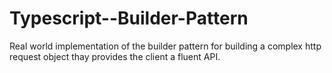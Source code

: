 # Typescript--Builder-Pattern
Real world implementation of the builder pattern for building a complex http request object thay provides the client a fluent API. 
